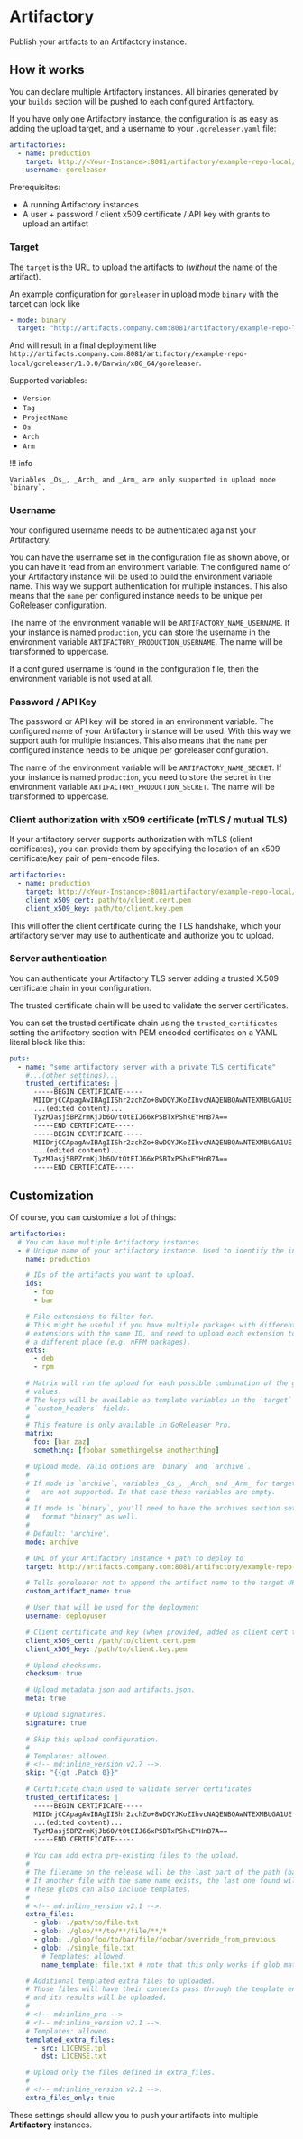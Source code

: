# Artifactory

Publish your artifacts to an Artifactory instance.

## How it works

You can declare multiple Artifactory instances.
All binaries generated by your `builds` section will be pushed to
each configured Artifactory.

If you have only one Artifactory instance,
the configuration is as easy as adding the
upload target, and a username to your `.goreleaser.yaml` file:

```yaml
artifactories:
  - name: production
    target: http://<Your-Instance>:8081/artifactory/example-repo-local/{{ .ProjectName }}/{{ .Version }}/
    username: goreleaser
```

Prerequisites:

- A running Artifactory instances
- A user + password / client x509 certificate / API key with grants to upload
  an artifact

### Target

The `target` is the URL to upload the artifacts to (_without_ the name of the
artifact).

An example configuration for `goreleaser` in upload mode `binary` with the
target can look like

```yaml
- mode: binary
  target: "http://artifacts.company.com:8081/artifactory/example-repo-local/{{ .ProjectName }}/{{ .Version }}/{{ .Os }}/{{ .Arch }}{{ if .Arm }}{{ .Arm }}{{ end }}"
```

And will result in a final deployment like
`http://artifacts.company.com:8081/artifactory/example-repo-local/goreleaser/1.0.0/Darwin/x86_64/goreleaser`.

Supported variables:

- `Version`
- `Tag`
- `ProjectName`
- `Os`
- `Arch`
- `Arm`

!!! info

    Variables _Os_, _Arch_ and _Arm_ are only supported in upload mode `binary`.

### Username

Your configured username needs to be authenticated against your Artifactory.

You can have the username set in the configuration file as shown above, or you
can have it read from an environment variable. The configured name of your
Artifactory instance will be used to build the environment variable name. This
way we support authentication for multiple instances. This also means that the
`name` per configured instance needs to be unique per GoReleaser configuration.

The name of the environment variable will be `ARTIFACTORY_NAME_USERNAME`.
If your instance is named `production`, you can store the username in the
environment variable `ARTIFACTORY_PRODUCTION_USERNAME`.
The name will be transformed to uppercase.

If a configured username is found in the configuration file, then the
environment variable is not used at all.

### Password / API Key

The password or API key will be stored in an environment variable.
The configured name of your Artifactory instance will be used.
With this way we support auth for multiple instances.
This also means that the `name` per configured instance needs to be unique
per goreleaser configuration.

The name of the environment variable will be `ARTIFACTORY_NAME_SECRET`.
If your instance is named `production`, you need to store the secret in the
environment variable `ARTIFACTORY_PRODUCTION_SECRET`.
The name will be transformed to uppercase.

### Client authorization with x509 certificate (mTLS / mutual TLS)

If your artifactory server supports authorization with mTLS (client
certificates), you can provide them by specifying the location of an x509
certificate/key pair of pem-encode files.

```yaml
artifactories:
  - name: production
    target: http://<Your-Instance>:8081/artifactory/example-repo-local/{{ .ProjectName }}/{{ .Version }}/
    client_x509_cert: path/to/client.cert.pem
    client_x509_key: path/to/client.key.pem
```

This will offer the client certificate during the TLS handshake, which your
artifactory server may use to authenticate and authorize you to upload.

### Server authentication

You can authenticate your Artifactory TLS server adding a trusted X.509
certificate chain in your configuration.

The trusted certificate chain will be used to validate the server certificates.

You can set the trusted certificate chain using the `trusted_certificates`
setting the artifactory section with PEM encoded certificates on a YAML literal
block like this:

```yaml
puts:
  - name: "some artifactory server with a private TLS certificate"
    #...(other settings)...
    trusted_certificates: |
      -----BEGIN CERTIFICATE-----
      MIIDrjCCApagAwIBAgIIShr2zchZo+8wDQYJKoZIhvcNAQENBQAwNTEXMBUGA1UE
      ...(edited content)...
      TyzMJasj5BPZrmKjJb6O/tOtEIJ66xPSBTxPShkEYHnB7A==
      -----END CERTIFICATE-----
      -----BEGIN CERTIFICATE-----
      MIIDrjCCApagAwIBAgIIShr2zchZo+8wDQYJKoZIhvcNAQENBQAwNTEXMBUGA1UE
      ...(edited content)...
      TyzMJasj5BPZrmKjJb6O/tOtEIJ66xPSBTxPShkEYHnB7A==
      -----END CERTIFICATE-----
```

## Customization

Of course, you can customize a lot of things:

```yaml title=".goreleaser.yaml"
artifactories:
  # You can have multiple Artifactory instances.
  - # Unique name of your artifactory instance. Used to identify the instance
    name: production

    # IDs of the artifacts you want to upload.
    ids:
      - foo
      - bar

    # File extensions to filter for.
    # This might be useful if you have multiple packages with different
    # extensions with the same ID, and need to upload each extension to
    # a different place (e.g. nFPM packages).
    exts:
      - deb
      - rpm

    # Matrix will run the upload for each possible combination of the given
    # values.
    # The keys will be available as template variables in the `target` and
    # `custom_headers` fields.
    #
    # This feature is only available in GoReleaser Pro.
    matrix:
      foo: [bar zaz]
      something: [foobar somethingelse anotherthing]

    # Upload mode. Valid options are `binary` and `archive`.
    #
    # If mode is `archive`, variables _Os_, _Arch_ and _Arm_ for target name
    #   are not supported. In that case these variables are empty.
    #
    # If mode is `binary`, you'll need to have the archives section setup with
    #   format "binary" as well.
    #
    # Default: 'archive'.
    mode: archive

    # URL of your Artifactory instance + path to deploy to
    target: http://artifacts.company.com:8081/artifactory/example-repo-local/{{ .ProjectName }}/{{ .Version }}/

    # Tells goreleaser not to append the artifact name to the target URL. You must do this manually
    custom_artifact_name: true

    # User that will be used for the deployment
    username: deployuser

    # Client certificate and key (when provided, added as client cert to TLS connections)
    client_x509_cert: /path/to/client.cert.pem
    client_x509_key: /path/to/client.key.pem

    # Upload checksums.
    checksum: true

    # Upload metadata.json and artifacts.json.
    meta: true

    # Upload signatures.
    signature: true

    # Skip this upload configuration.
    #
    # Templates: allowed.
    # <!-- md:inline_version v2.7 -->.
    skip: "{{gt .Patch 0}}"

    # Certificate chain used to validate server certificates
    trusted_certificates: |
      -----BEGIN CERTIFICATE-----
      MIIDrjCCApagAwIBAgIIShr2zchZo+8wDQYJKoZIhvcNAQENBQAwNTEXMBUGA1UE
      ...(edited content)...
      TyzMJasj5BPZrmKjJb6O/tOtEIJ66xPSBTxPShkEYHnB7A==
      -----END CERTIFICATE-----

    # You can add extra pre-existing files to the upload.
    #
    # The filename on the release will be the last part of the path (base).
    # If another file with the same name exists, the last one found will be used.
    # These globs can also include templates.
    #
    # <!-- md:inline_version v2.1 -->.
    extra_files:
      - glob: ./path/to/file.txt
      - glob: ./glob/**/to/**/file/**/*
      - glob: ./glob/foo/to/bar/file/foobar/override_from_previous
      - glob: ./single_file.txt
        # Templates: allowed.
        name_template: file.txt # note that this only works if glob matches 1 file only

    # Additional templated extra files to uploaded.
    # Those files will have their contents pass through the template engine,
    # and its results will be uploaded.
    #
    # <!-- md:inline_pro -->
    # <!-- md:inline_version v2.1 -->.
    # Templates: allowed.
    templated_extra_files:
      - src: LICENSE.tpl
        dst: LICENSE.txt

    # Upload only the files defined in extra_files.
    #
    # <!-- md:inline_version v2.1 -->.
    extra_files_only: true
```

<!-- md:pro -->

These settings should allow you to push your artifacts into multiple
**Artifactory** instances.

<!-- md:templates -->

